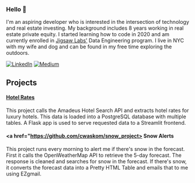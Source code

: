 ### Hello 👋

I'm an aspiring developer who is interested in the intersection of technology and real estate investing. My background includes 8 years working in real estate private equity. I started learning how to code in 2020 and am currently enrolled in <a href="https://www.jigsawlabs.io/">Jigsaw Labs'</a> Data Engineering program. I live in NYC with my wife and dog and can be found in my free time exploring the outdoors.  

<a href="https://www.linkedin.com/in/chris-waskom-a32a4431/" target="_blank"><img alt="LinkedIn" src="https://img.shields.io/badge/linkedin-%230077B5.svg?&style=for-the-badge&logo=linkedin&logoColor=white" /></a> <a href="https://cwaskom.medium.com/" target="_blank"><img alt="Medium" src="https://img.shields.io/badge/medium-%2312100E.svg?&style=for-the-badge&logo=medium&logoColor=white" /></a>

## Projects

#### <a href="https://github.com/cwaskom/jigsaw_project"> Hotel Rates </a>
This project calls the Amadeus Hotel Search API and extracts hotel rates for luxury hotels. This data is loaded into a PostgreSQL database with multiple tables. A Flask app is used to serve requested data to a Streamlit frontend.

#### <a href="https://github.com/cwaskom/snow_project> Snow Alerts </a>
This project runs every morning to alert me if there's snow in the forecast. First it calls the OpenWeatherMap API to retrieve the 5-day forecast. The response is cleaned and searches for snow in the forecast. If there's snow, it converts the forecast data into a Pretty HTML Table and emails that to me using EZgmail.
